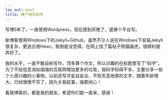 ```yaml
---
lay out: post
title: 换个地方码字
---
```


写博5年了，一直使用Wordpress，现在感到厌倦了，遂换个平台写。

新博客使用Windows下的Jekyll+Github，虽然不少人说在Windows下安装Jekyll很复杂，更适合用Hexo，我倒是没觉得，在网上找了篇帖子照猫画虎，很顺利就弄好了。

我的水平，一直不敢自称写作，顶多算个作文，所以识趣的在标题里写了“码字”。为了不给信息浩如烟海的互联网增加更多的垃圾，我码字码得不多，主要分享一些个人感兴趣的小事物，以前还写评妄自妄议、不知天高地厚的文字，随着年龄增大，已经慢慢不写了，因为关我屁事，操那闲心！

看我博客的，都是我的朋友，希望你们能一直来，感谢！
